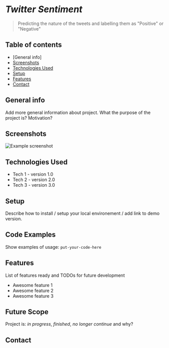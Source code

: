# *Twitter Sentiment*
> Predicting the nature of the tweets and labelling them as "Positive" or "Negative"

## Table of contents
* [General info]
* [Screenshots](#screenshots)
* [Technologies Used](#technologies)
* [Setup](#setup)
* [Features](#features)
* [Contact](#contact)

## General info
Add more general information about project. What the purpose of the project is? Motivation?

## Screenshots
![Example screenshot](./img/screenshot.png)

## Technologies Used
* Tech 1 - version 1.0
* Tech 2 - version 2.0
* Tech 3 - version 3.0

## Setup
Describe how to install / setup your local environement / add link to demo version.

## Code Examples
Show examples of usage:
`put-your-code-here`

## Features
List of features ready and TODOs for future development
* Awesome feature 1
* Awesome feature 2
* Awesome feature 3

## Future Scope
Project is: _in progress_, _finished_, _no longer continue_ and why?

## Contact
